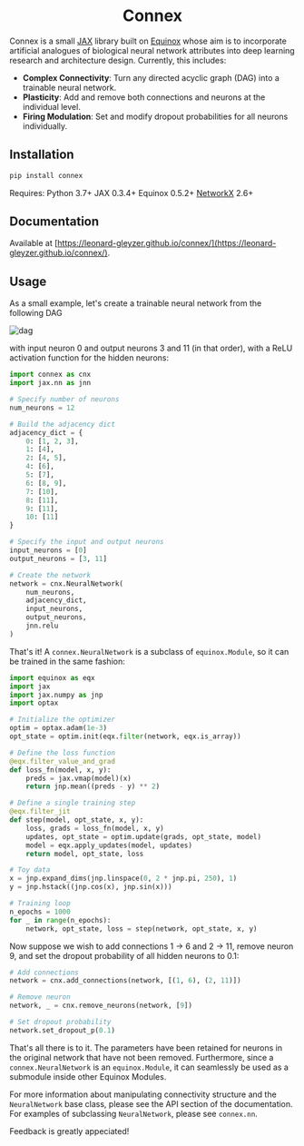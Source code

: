 <h1 align='center'>Connex</h1>


Connex is a small [JAX](https://github.com/google/jax) library built on [Equinox](https://github.com/patrick-kidger/equinox) whose aim is to incorporate artificial analogues of biological neural network attributes into deep learning research and architecture design. Currently, this includes:

- **Complex Connectivity**: Turn any directed acyclic graph (DAG) into a trainable neural network.
- **Plasticity**: Add and remove both connections and neurons at the individual level.
- **Firing Modulation**: Set and modify dropout probabilities for all neurons individually.

## Installation

```bash
pip install connex
```

Requires: 
Python 3.7+
JAX 0.3.4+
Equinox 0.5.2+
[NetworkX](https://github.com/networkx/networkx) 2.6+

## Documentation

Available at [https://leonard-gleyzer.github.io/connex/](https://leonard-gleyzer.github.io/connex/).

## Usage

As a small example, let's create a trainable neural network from the following DAG 

![dag](https://www.mdpi.com/algorithms/algorithms-13-00256/article_deploy/html/images/algorithms-13-00256-g001.png)

with input neuron 0 and output neurons 3 and 11 (in that order), with a ReLU activation function for the hidden neurons:

```python
import connex as cnx
import jax.nn as jnn

# Specify number of neurons
num_neurons = 12

# Build the adjacency dict
adjacency_dict = {
    0: [1, 2, 3],
    1: [4],
    2: [4, 5],
    4: [6],
    5: [7],
    6: [8, 9],
    7: [10],
    8: [11],
    9: [11],
    10: [11]
}

# Specify the input and output neurons
input_neurons = [0]
output_neurons = [3, 11]

# Create the network
network = cnx.NeuralNetwork(
    num_neurons,
    adjacency_dict, 
    input_neurons, 
    output_neurons,
    jnn.relu
)
```

That's it! A `connex.NeuralNetwork` is a subclass of `equinox.Module`, so it can be trained in the same fashion:

```python
import equinox as eqx
import jax
import jax.numpy as jnp
import optax

# Initialize the optimizer
optim = optax.adam(1e-3)
opt_state = optim.init(eqx.filter(network, eqx.is_array))

# Define the loss function
@eqx.filter_value_and_grad
def loss_fn(model, x, y):
    preds = jax.vmap(model)(x)
    return jnp.mean((preds - y) ** 2)

# Define a single training step
@eqx.filter_jit
def step(model, opt_state, x, y):
    loss, grads = loss_fn(model, x, y)
    updates, opt_state = optim.update(grads, opt_state, model)
    model = eqx.apply_updates(model, updates)
    return model, opt_state, loss

# Toy data
x = jnp.expand_dims(jnp.linspace(0, 2 * jnp.pi, 250), 1)
y = jnp.hstack((jnp.cos(x), jnp.sin(x)))

# Training loop
n_epochs = 1000
for _ in range(n_epochs):
    network, opt_state, loss = step(network, opt_state, x, y)
```

Now suppose we wish to add connections 1 &rarr; 6 and 2 &rarr; 11, remove neuron 9, and set the dropout probability of all hidden neurons to 0.1:

```python
# Add connections
network = cnx.add_connections(network, [(1, 6), (2, 11)])

# Remove neuron
network, _ = cnx.remove_neurons(network, [9])

# Set dropout probability
network.set_dropout_p(0.1)
```

That's all there is to it.  The parameters have been retained for neurons in the original network that have not been removed. Furthermore, since a `connex.NeuralNetwork` is an `equinox.Module`, it can seamlessly be used as a submodule inside other Equinox Modules.

For more information about manipulating connectivity structure and the `NeuralNetwork` base class, please see the API section of the documentation. For examples of subclassing `NeuralNetwork`, please see `connex.nn`.

Feedback is greatly appeciated!